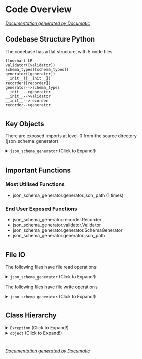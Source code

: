 # Code Overview

[_Documentation generated by Documatic_](https://www.documatic.com)

<!---Documatic-section-Codebase Structure Python-start--->
## Codebase Structure Python

The codebase has a flat structure, with 5 code files.

<!---Documatic-block-system_architecture-start--->
```mermaid
flowchart LR
validator([validator])
schema_types([schema_types])
generator([generator])
__init__([__init__])
recorder([recorder])
generator-->schema_types
__init__-->generator
__init__-->validator
__init__-->recorder
recorder-->generator
```
<!---Documatic-block-system_architecture-end--->

# #
<!---Documatic-section-Codebase Structure Python-end--->

<!---Documatic-section-Key Objects-start--->
## Key Objects

There are exposed imports at level-0
from the source directory (json_schema_generator)

<!---Documatic-block-json_schema_generator-start--->
<details>
	<summary><code>json_schema_generator</code> (Click to Expand!)</summary>

* `json_schema_generator.generator.SchemaGenerator`
* `json_schema_generator.generator.json_path`
* `json_schema_generator.recorder.Recorder`
* `json_schema_generator.validator.Validator`
</details>
<!---Documatic-block-json_schema_generator-end--->

# #
<!---Documatic-section-Key Objects-end--->

<!---Documatic-section-Important Functions-start--->
## Important Functions

<!---Documatic-block-important_funcs-start--->
<!---Documatic-block-most_used_funcs-start--->
### Most Utilised Functions

* json_schema_generator.generator.json_path (1 times)
<!---Documatic-block-most_used_funcs-end--->

<!---Documatic-block-end_user_funcs-start--->
### End User Exposed Functions

* json_schema_generator.recorder.Recorder
* json_schema_generator.validator.Validator
* json_schema_generator.generator.SchemaGenerator
* json_schema_generator.generator.json_path
<!---Documatic-block-end_user_funcs-end--->
<!---Documatic-block-important_funcs-end--->

# #
<!---Documatic-section-Important Functions-end--->

<!---Documatic-section-File IO-start--->
## File IO

<!---Documatic-block-file_io-start--->
The following files have file read operations

<!---Documatic-block-json_schema_generator-start--->
<details>
	<summary><code>json_schema_generator</code> (Click to Expand!)</summary>

* json_schema_generator.recorder
* json_schema_generator.validator
</details>
<!---Documatic-block-json_schema_generator-end--->

The following files have file write operations

<!---Documatic-block-json_schema_generator-start--->
<details>
	<summary><code>json_schema_generator</code> (Click to Expand!)</summary>

* json_schema_generator.recorder
</details>
<!---Documatic-block-json_schema_generator-end--->
<!---Documatic-block-file_io-end--->

# #
<!---Documatic-section-File IO-end--->

<!---Documatic-section-Class Hierarchy-start--->
## Class Hierarchy

<!---Documatic-block-Exception-start--->
<details>
	<summary><code>Exception</code> (Click to Expand!)</summary>

* json_schema_generator.schema_types.JsonSchemaTypeNotFound
</details>
<!---Documatic-block-Exception-end--->

<!---Documatic-block-object-start--->
<details>
	<summary><code>object</code> (Click to Expand!)</summary>

* json_schema_generator.generator.SchemaGenerator
* json_schema_generator.schema_types.ArrayType
* json_schema_generator.schema_types.BooleanType
* json_schema_generator.schema_types.NullType
* json_schema_generator.schema_types.NumberType
* json_schema_generator.schema_types.ObjectType
* json_schema_generator.schema_types.StringType
* json_schema_generator.schema_types.Type
* json_schema_generator.validator.Validator
</details>
<!---Documatic-block-object-end--->

# #
<!---Documatic-section-Class Hierarchy-end--->

[_Documentation generated by Documatic_](https://www.documatic.com)